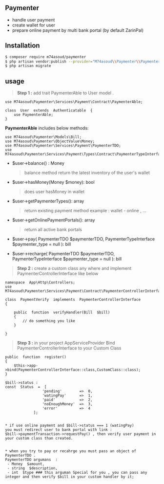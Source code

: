 ## Paymenter 

 - handle user payment 
 - create wallet for user
 - prepare online payment by multi bank portal (by default ZarinPal)
   
  

##  Installation

```bash
$ composer require m74asoud/paymenter
$ php artisan vendor:publish --provider="M74asoud\\Paymenter\\PaymenterServiceProvider"
$ php artisan migrate 
```

## usage

> **Step 1 :** add trait PaymenterAble to User model .

```
use M74asoud\Paymenter\Services\Payment\Contract\PaymenterAble;

class  User  extends  Authenticatable  {
	use PaymenterAble;
}
```
**PaymenterAble** includes below methods:

```
use M74asoud\Paymenter\Models\Bill;
use M74asoud\Paymenter\ObjectValue\Money;
use M74asoud\Paymenter\Services\Payment\PaymenterTDO;
use M74asoud\Paymenter\Services\Payment\Types\Contract\PaymenterTypeInterface;
```
 - $user->balance() : Money 
	> balance method return the latest inventory of the user's wallet

 - $user->hasMoney(Money  $money): bool
	> does user hasMoney in wallet

 - $user->getPaymenterTypes(): array
 	> return existing payment method example : wallet - online , ...

 - $user->getOnlinePaymentPortals(): array 
	> return all active bank portals
	
 - $user->pay( PaymenterTDO  $paymenterTDO,  PaymenterTypeInterface  $paymenter_type  =  null ): bill
 - $user->recharge( PaymenterTDO  $paymenterTDO,  PaymenterTypeInterface  $paymenter_type  =  null ): bill

> **Step 2 :** create a custom class any where  and implement PaymenterControllerInterface like below

```
namespace  App\Http\Controllers;
use M74asoud\Paymenter\Services\Payment\Contract\PaymenterControllerInterface;

class  PaymentVerify  implements  PaymenterControllerInterface
{

	public  function  verifyHandler(Bill  $bill)
	{
		// do something you like
	}

}
```
> **Step 3 :** in your project AppServiceProvider Bind PaymenterControllerInterface to your Custom Class

```
public  function  register()
{
	$this->app->bind(PaymenterControllerInterface::class,CustomClass::class);
}
```

   ```
$bill->status :
const  Status  =  [
                    'pending'  	 	 =>  0,
                    'watingPay'  	 =>  1,
                    'paid'  	 	 =>  2,
                    'noEnoughMoney'  =>  3,
                    'error'  		 =>  4
				];


* if use online payment and $bill->status === 1 (watingPay)
you must redirect user to bank portal with link : 
$bill->paymentTransaction->requestPay() , then verify user payment in your custom class than created.


* when you try to pay or recahrge you must pass an object of PaymenterTDO .
PaymenterTDO argumans  :
	- Money  $amount,
	- string  $description,
	- int  $type ### this arguman Special for you , you can pass any integer and then verify $bill in your custom handler by it;

```
    

